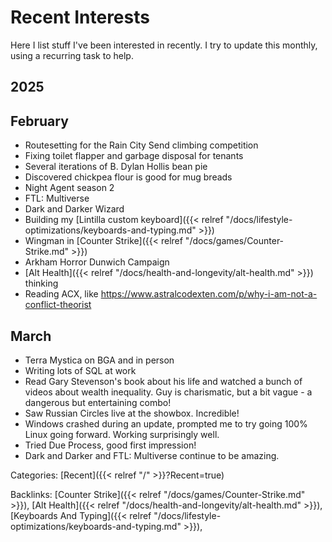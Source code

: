 # Recent Interests

Here I list stuff I've been interested in recently.
I try to update this monthly, using a recurring task to help.

## 2025

## February

 - Routesetting for the Rain City Send climbing competition
 - Fixing toilet flapper and garbage disposal for tenants
 - Several iterations of B. Dylan Hollis bean pie
 - Discovered chickpea flour is good for mug breads
 - Night Agent season 2
 - FTL: Multiverse
 - Dark and Darker Wizard
 - Building my [Lintilla custom keyboard]({{< relref "/docs/lifestyle-optimizations/keyboards-and-typing.md" >}})
 - Wingman in [Counter Strike]({{< relref "/docs/games/Counter-Strike.md" >}})
 - Arkham Horror Dunwich Campaign
 - [Alt Health]({{< relref "/docs/health-and-longevity/alt-health.md" >}}) thinking
 - Reading ACX, like https://www.astralcodexten.com/p/why-i-am-not-a-conflict-theorist

## March

 - Terra Mystica on BGA and in person
 - Writing lots of SQL at work
 - Read Gary Stevenson's book about his life and watched a bunch of videos about
   wealth inequality.
   Guy is charismatic, but a bit vague - a dangerous but entertaining combo!
 - Saw Russian Circles live at the showbox.
   Incredible!
 - Windows crashed during an update, prompted me to try going 100% Linux going
   forward.  Working surprisingly well.
 - Tried Due Process, good first impression!
 - Dark and Darker and FTL: Multiverse continue to be amazing.

Categories: [Recent]({{< relref "/" >}}?Recent=true)

Backlinks: [Counter Strike]({{< relref "/docs/games/Counter-Strike.md" >}}), 
[Alt Health]({{< relref "/docs/health-and-longevity/alt-health.md" >}}), 
[Keyboards And Typing]({{< relref "/docs/lifestyle-optimizations/keyboards-and-typing.md" >}}), 

